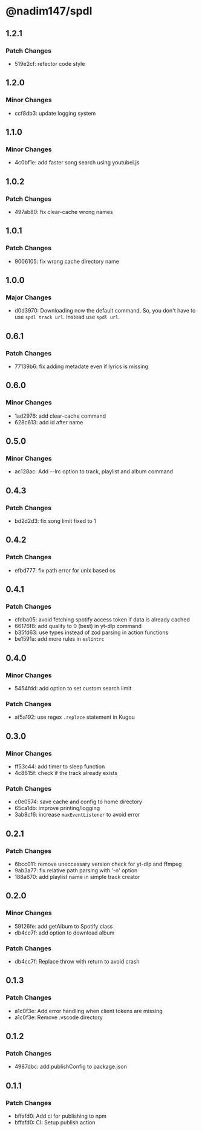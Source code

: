 # @nadim147/spdl

## 1.2.1

### Patch Changes

-   519e2cf: refector code style

## 1.2.0

### Minor Changes

-   ccf8db3: update logging system

## 1.1.0

### Minor Changes

-   4c0bf1e: add faster song search using youtubei.js

## 1.0.2

### Patch Changes

-   497ab80: fix clear-cache wrong names

## 1.0.1

### Patch Changes

-   9006105: fix wrong cache directory name

## 1.0.0

### Major Changes

-   d0d3970: Downloading now the default command. So, you don't have to use `spdl track url`. Instead use `spdl url`.

## 0.6.1

### Patch Changes

-   77139b6: fix adding metadate even if lyrics is missing

## 0.6.0

### Minor Changes

-   1ad2976: add clear-cache command
-   628c613: add id after name

## 0.5.0

### Minor Changes

-   ac128ac: Add --lrc option to track, playlist and album command

## 0.4.3

### Patch Changes

-   bd2d2d3: fix song limit fixed to 1

## 0.4.2

### Patch Changes

-   efbd777: fix path error for unix based os

## 0.4.1

### Patch Changes

-   cfdba05: avoid fetching spotify access token if data is already cached
-   66176f8: add quality to 0 (best) in yt-dlp command
-   b35fd63: use types instead of zod parsing in action functions
-   be1591a: add more rules in `eslintrc`

## 0.4.0

### Minor Changes

-   5454fdd: add option to set custom search limit

### Patch Changes

-   af5a192: use regex `.replace` statement in Kugou

## 0.3.0

### Minor Changes

-   ff53c44: add timer to sleep function
-   4c8615f: check if the track already exists

### Patch Changes

-   c0e0574: save cache and config to home directory
-   65ca1db: improve printing/logging
-   3ab8cf6: increase `maxEventListener` to avoid error

## 0.2.1

### Patch Changes

-   6bcc011: remove uneccessary version check for yt-dlp and ffmpeg
-   9ab3a77: fix relative path parsing with '-o' option
-   188a670: add playlist name in simple track creator

## 0.2.0

### Minor Changes

-   59126fe: add getAlbum to Spotify class
-   db4cc7f: add option to download album

### Patch Changes

-   db4cc7f: Replace throw with return to avoid crash

## 0.1.3

### Patch Changes

-   a1c0f3e: Add error handling when client tokens are missing
-   a1c0f3e: Remove .vscode directory

## 0.1.2

### Patch Changes

-   4987dbc: add publishConfig to package.json

## 0.1.1

### Patch Changes

-   bffafd0: Add ci for publishing to npm
-   bffafd0: CI: Setup publish action

